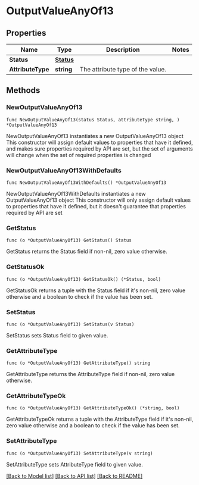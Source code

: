 # OutputValueAnyOf13

## Properties

Name | Type | Description | Notes
------------ | ------------- | ------------- | -------------
**Status** | [**Status**](Status.md) |  | 
**AttributeType** | **string** | The attribute type of the value. | 

## Methods

### NewOutputValueAnyOf13

`func NewOutputValueAnyOf13(status Status, attributeType string, ) *OutputValueAnyOf13`

NewOutputValueAnyOf13 instantiates a new OutputValueAnyOf13 object
This constructor will assign default values to properties that have it defined,
and makes sure properties required by API are set, but the set of arguments
will change when the set of required properties is changed

### NewOutputValueAnyOf13WithDefaults

`func NewOutputValueAnyOf13WithDefaults() *OutputValueAnyOf13`

NewOutputValueAnyOf13WithDefaults instantiates a new OutputValueAnyOf13 object
This constructor will only assign default values to properties that have it defined,
but it doesn't guarantee that properties required by API are set

### GetStatus

`func (o *OutputValueAnyOf13) GetStatus() Status`

GetStatus returns the Status field if non-nil, zero value otherwise.

### GetStatusOk

`func (o *OutputValueAnyOf13) GetStatusOk() (*Status, bool)`

GetStatusOk returns a tuple with the Status field if it's non-nil, zero value otherwise
and a boolean to check if the value has been set.

### SetStatus

`func (o *OutputValueAnyOf13) SetStatus(v Status)`

SetStatus sets Status field to given value.


### GetAttributeType

`func (o *OutputValueAnyOf13) GetAttributeType() string`

GetAttributeType returns the AttributeType field if non-nil, zero value otherwise.

### GetAttributeTypeOk

`func (o *OutputValueAnyOf13) GetAttributeTypeOk() (*string, bool)`

GetAttributeTypeOk returns a tuple with the AttributeType field if it's non-nil, zero value otherwise
and a boolean to check if the value has been set.

### SetAttributeType

`func (o *OutputValueAnyOf13) SetAttributeType(v string)`

SetAttributeType sets AttributeType field to given value.



[[Back to Model list]](../README.md#documentation-for-models) [[Back to API list]](../README.md#documentation-for-api-endpoints) [[Back to README]](../README.md)


